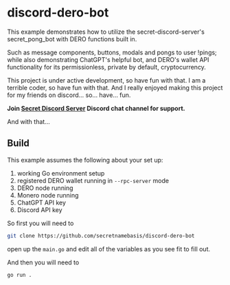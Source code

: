 # discord-dero-bot

This example demonstrates how to utilize the secret-discord-server's secret_pong_bot with DERO functions built in. 

Such as message components, buttons, modals and pongs to user !pings; while also demonstrating ChatGPT's helpful bot, and DERO's wallet API functionality for its permissionless, private by default, cryptocurrency.

This project is under active development, so have fun with that.
I am a terrible coder, so have fun with that.
And I really enjoyed making this project for my friends on discord...
so... have... fun.

**Join [Secret Discord Server](https://discord.gg/GM5mY2t7Wg)
Discord chat channel for support.**

And with that...

## Build

This example assumes the following about your set up:

1. working Go environment setup
2. registered DERO wallet running in `--rpc-server` mode
3. DERO node running
4. Monero node running
5. ChatGPT API key
6. Discord API key

So first you will need to

```sh
git clone https://github.com/secretnamebasis/discord-dero-bot
```

open up the `main.go` and edit all of the variables as you see fit to fill out.


And then you will need to

```sh
go run .
```
